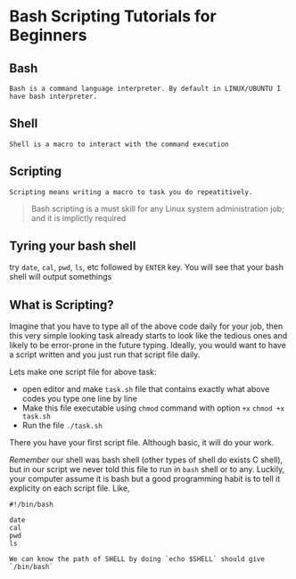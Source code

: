 # Bash Scripting Tutorials for Beginners

## **Bash**
    Bash is a command language interpreter. By default in LINUX/UBUNTU I have bash interpreter.

## **Shell**
    Shell is a macro to interact with the command execution

## **Scripting**
    Scripting means writing a macro to task you do repeatitively.

> Bash scripting is a must skill for any Linux system administration job; and it is implictly required

## Tyring your bash shell
try `date`, `cal`, `pwd`, `ls`, etc followed by `ENTER` key. You will see that your bash shell will output somethings

## What is Scripting?
Imagine that you have to type all of the above code daily for your job, then this very simple looking task already starts to look like the tedious ones
and likely to be error-prone in the future typing. Ideally, you would want to have a script written and you just run that script file daily.

Lets make one script file for above task:
- open editor and make `task.sh` file that contains exactly what above codes you type one line by line
- Make this file executable using `chmod` command with option `+x` `chmod +x task.sh`
- Run the file `./task.sh`

There you have your first script file. Although basic, it will do your work.

*Remember* our shell was bash shell (other types of shell do exists C shell), but in our script we never told this file to run
in `bash` shell or to any. Luckily, your computer assume it is bash but a good programming habit is to tell it explicity on each script file. Like,

```
#!/bin/bash

date
cal
pwd
ls

We can know the path of SHELL by doing `echo $SHELL` should give `/bin/bash` 
